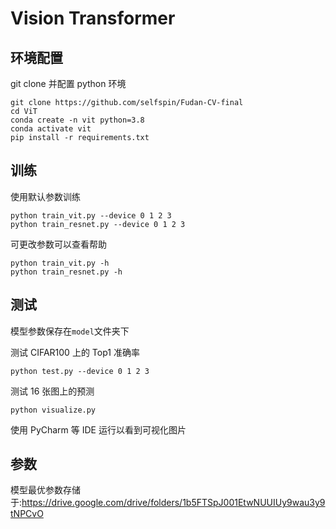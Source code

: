 # Vision Transformer

## 环境配置

git clone 并配置 python 环境

```shell
git clone https://github.com/selfspin/Fudan-CV-final
cd ViT
conda create -n vit python=3.8
conda activate vit
pip install -r requirements.txt
```

## 训练

使用默认参数训练

```shell
python train_vit.py --device 0 1 2 3
python train_resnet.py --device 0 1 2 3
```

可更改参数可以查看帮助

```shell
python train_vit.py -h
python train_resnet.py -h
```

## 测试

模型参数保存在`model`文件夹下

测试 CIFAR100 上的 Top1 准确率

```shell
python test.py --device 0 1 2 3
```

测试 16 张图上的预测

```shell
python visualize.py
```

使用 PyCharm 等 IDE 运行以看到可视化图片

## 参数

模型最优参数存储于:https://drive.google.com/drive/folders/1b5FTSpJ001EtwNUUIUy9wau3y9tNPCvO
